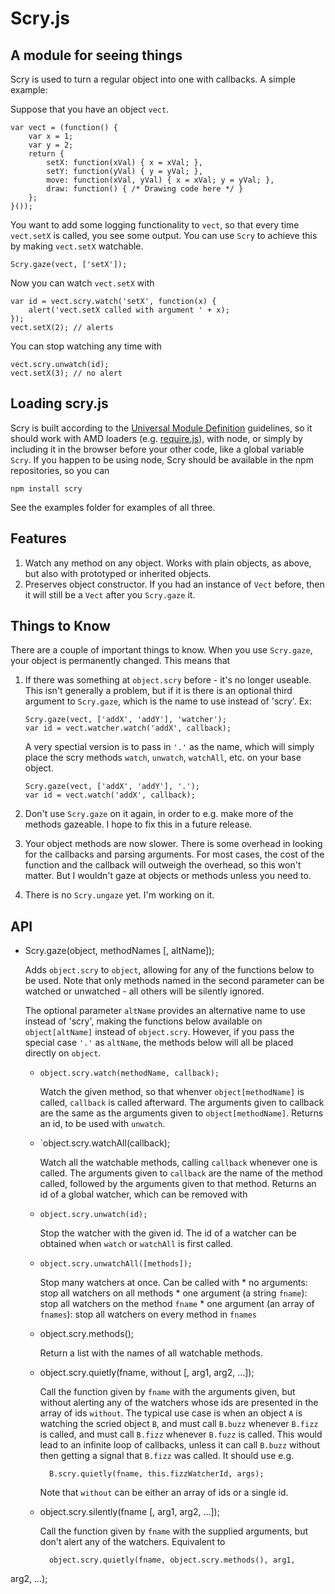 # Scry.js
## A module for seeing things

Scry is used to turn a regular object into one with callbacks. A simple
example:

Suppose that you have an object `vect`.

~~~
var vect = (function() {
    var x = 1;
    var y = 2;
    return {
        setX: function(xVal) { x = xVal; },
        setY: function(yVal) { y = yVal; },
        move: function(xVal, yVal) { x = xVal; y = yVal; },
        draw: function() { /* Drawing code here */ }
    };
}());
~~~

You want to add some logging functionality to `vect`, so that every time
`vect.setX` is called, you see some output. You can use `Scry` to
achieve this by making `vect.setX` watchable.

~~~
Scry.gaze(vect, ['setX']);
~~~

Now you can watch `vect.setX` with

~~~
var id = vect.scry.watch('setX', function(x) {
    alert('vect.setX called with argument ' + x);
});
vect.setX(2); // alerts
~~~

You can stop watching any time with 

~~~
vect.scry.unwatch(id);
vect.setX(3); // no alert
~~~

## Loading scry.js

Scry is built according to the [Universal Module
Definition](https://github.com/umdjs/umd) guidelines, so it should work
with AMD loaders (e.g. [require.js](http://requirejs.org)), with node,
or simply by including it in the browser before your other code, like a
global variable `Scry`. If you happen to be using node, Scry should be
available in the npm repositories, so you can

~~~
npm install scry
~~~

See the examples folder for examples of all three.

## Features

1. Watch any method on any object. Works with plain objects, as above,
   but also with prototyped or inherited objects.
2. Preserves object constructor. If you had an instance of `Vect`
   before, then it will still be a `Vect` after you `Scry.gaze` it.

## Things to Know

There are a couple of important things to know. When you use
`Scry.gaze`, your object is permanently changed. This means that

1. If there was something at `object.scry` before - it's no longer
  useable. This isn't generally a problem, but if it is there is an
optional third argument to `Scry.gaze`, which is the name to use instead
of 'scry'. Ex:

    ~~~
    Scry.gaze(vect, ['addX', 'addY'], 'watcher');
    var id = vect.watcher.watch('addX', callback);
    ~~~

    A very spectial version is to pass in `'.'` as the name, which
will simply place the scry methods `watch`, `unwatch`, `watchAll`, etc.
on your base object.

    ~~~
    Scry.gaze(vect, ['addX', 'addY'], '.');
    var id = vect.watch('addX', callback);
    ~~~

2. Don't use `Scry.gaze` on it again, in order to e.g. make more of
  the methods gazeable. I hope to fix this in a future release.
3. Your object methods are now slower. There is some overhead in
  looking for the callbacks and parsing arguments. For most cases,
the cost of the function and the callback will outweigh the overhead, so
this won't matter. But I wouldn't gaze at objects or methods unless you
need to.
4. There is no `Scry.ungaze` yet. I'm working on it.

## API

* Scry.gaze(object, methodNames [, altName]);

    Adds `object.scry` to `object`, allowing for any of the functions
below to be used. Note that only methods named in the second parameter
can be watched or unwatched - all others will be silently ignored.

    The optional parameter `altName` provides an alternative name to use
instead of 'scry', making the functions below available on
`object[altName]` instead of `object.scry`. However, if you pass the
special case `'.'` as `altName`, the methods below will all be placed
directly on `object`.

    * `object.scry.watch(methodName, callback);`

        Watch the given method, so that whenver `object[methodName]` is
called, `callback` is called afterward. The arguments given to callback
are the same as the arguments given to `object[methodName]`. Returns an
id, to be used with `unwatch`.

    * `object.scry.watchAll(callback);

        Watch all the watchable methods, calling `callback` whenever one
is called. The arguments given to `callback` are the name of the method
called, followed by the arguments given to that method. Returns an id of
a global watcher, which can be removed with 

    * `object.scry.unwatch(id);`

        Stop the watcher with the given id. The id of a watcher can be
obtained when `watch` or `watchAll` is first called.

    * `object.scry.unwatchAll([methods]);`

        Stop many watchers at once. Can be called with 
            * no arguments: stop all watchers on all methods
            * one argument (a string `fname`): stop all watchers on the method
              `fname`
            * one argument (an array of `fnames`): stop all watchers on
              every method in `fnames`

    * object.scry.methods();

        Return a list with the names of all watchable methods.

    * object.scry.quietly(fname, without [, arg1, arg2, ...]);

        Call the function given by `fname` with the arguments given, but
without alerting any of the watchers whose ids are presented in the
array of ids `without`. The typical use case is when an object `A` is
watching the scried object `B`, and must call `B.buzz` whenever `B.fizz`
is called, and must call `B.fizz` whenever `B.fuzz` is called. This
would lead to an infinite loop of callbacks, unless it can call `B.buzz`
without then getting a signal that `B.fizz` was called. It should use
e.g.

            B.scry.quietly(fname, this.fizzWatcherId, args);

        Note that `without` can be either an array of ids or a single
id.

    * object.scry.silently(fname [, arg1, arg2, ...]);

        Call the function given by `fname` with the supplied arguments,
but don't alert any of the watchers. Equivalent to 
        
            object.scry.quietly(fname, object.scry.methods(), arg1,
arg2, ...);


